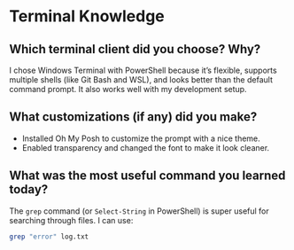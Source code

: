 # Terminal Knowledge  

## Which terminal client did you choose? Why?  
I chose Windows Terminal with PowerShell because it’s flexible, supports multiple shells (like Git Bash and WSL), and looks better than the default command prompt. It also works well with my development setup.  

## What customizations (if any) did you make?  
- Installed Oh My Posh to customize the prompt with a nice theme.    
- Enabled transparency and changed the font to make it look cleaner.  

## What was the most useful command you learned today?  
The `grep` command (or `Select-String` in PowerShell) is super useful for searching through files. I can use:  

```bash
grep "error" log.txt
